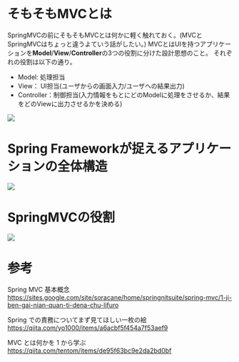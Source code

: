 # そもそもMVCとは
SpringMVCの前にそもそもMVCとは何かに軽く触れておく。(MVCとSpringMVCはちょっと違うよていう話がしたい。)
MVCとはUIを持つアプリケーションを**Model**/**View**/**Controller**の3つの役割に分けた設計思想のこと。
それぞれの役割は以下の通り。

- Model: 処理担当
- View： UI担当(ユーザからの画面入力/ユーザへの結果出力)
- Controller：制御担当(入力情報をもとにどのModelに処理をさせるか、結果をどのViewに出力させるかを決める)

![](https://qiita-user-contents.imgix.net/https%3A%2F%2Fqiita-image-store.s3.amazonaws.com%2F0%2F147552%2F2ddbe9a4-87f5-93cb-174e-085bf13db82a.png?ixlib=rb-1.2.2&auto=format&gif-q=60&q=75&w=1400&fit=max&s=3baf03a2872a60611ae7a738ca100a7a)


# Spring Frameworkが捉えるアプリケーションの全体構造
![](https://qiita-user-contents.imgix.net/https%3A%2F%2Fqiita-image-store.s3.amazonaws.com%2F0%2F47993%2Fe8276c74-74a7-0976-e22d-7765a4fcbaf6.png?ixlib=rb-1.2.2&auto=format&gif-q=60&q=75&w=1400&fit=max&s=8696e80b6f477f0f14751a46238c3487)

# SpringMVCの役割
![](https://sites.google.com/site/soracane/_/rsrc/1333771245937/home/springnitsuite/spring-mvc/1-ji-ben-gai-nian-quan-ti-dena-chu-lifuro/mvc_overall.JPG)

# 参考
Spring MVC 基本概念  
https://sites.google.com/site/soracane/home/springnitsuite/spring-mvc/1-ji-ben-gai-nian-quan-ti-dena-chu-lifuro

Spring での責務についてまず見てほしい一枚の絵  
https://qiita.com/yo1000/items/a6acbf5f454a7f53aef9

MVC とは何かを 1 から学ぶ　　
https://qiita.com/tentom/items/de95f63bc9e2da2bd0bf

